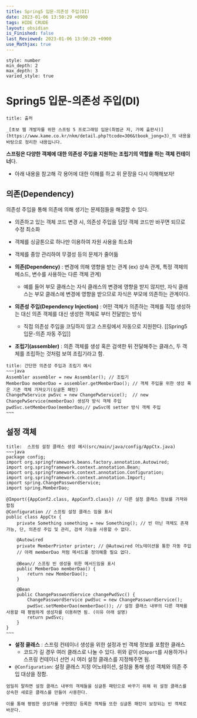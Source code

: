 ```yaml
---
title: Spring5 입문-의존성 주입(DI)
date: 2023-01-06 13:50:29 +0900
tags: HIDE CRUDE
layout: obsidian
is_Finished: false
last_Reviewed: 2023-01-06 13:50:29 +0900
use_Mathjax: true
---
```


```toc
style: number
min_depth: 2
max_depth: 3
varied_style: true
```

# Spring5 입문-의존성 주입(DI)

```ad-quote
title: 출처

_[초보 웹 개발자를 위한 스프링 5 프로그래밍 입문(최범균 저, 가메 출판사)](https://www.kame.co.kr/nkm/detail.php?tcode=306&tbook_jong=3)_의 내용을 바탕으로 정리한 내용입니다.
```

**스프링은 다양한 객체에 대한 의존성 주입을 지원하는 조립기의 역할을 하는 객체 컨테이너**다.
- 아래 내용을 참고해 각 용어에 대한 이해를 하고 위 문장을 다시 이해해보자!

## 의존(Dependency)

의존성 주입을 통해 의존에 의해 생기는 문제점들을 해결할 수 있다.
- 의존하고 있는 객체 코드 변경 시, 의존성 주입을 담당 객체 코드만 바꾸면 되므로 수정 최소화
- 객체를 싱글톤으로 하나만 이용하여 자원 사용을 최소화
- 객체를 중앙 관리하여 무결성 등의 문제가 줄어듦

- **의존(Dependency)** : 변경에 의해 영향을 받는 관계 (ex) 상속 관계, 특정 객체의 메소드, 변수를 사용하는 다른 객체 관계)
	- 예를 들어 부모 클래스는 자식 클래스의 변경에 영향을 받지 않지만, 자식 클래스는 부모 클래스에 변경에 영향을 받으므로 자식은 부모에 의존하는 관계이다.
- **의존성 주입(Dependency Injection)** : 어떤 객체가 의존하는 객체를 직접 생성하는 대신 의존 객체를 대신 생성한 객체로 부터 전달받는 방식
	- 직접 의존성 주입을 코딩하지 않고 스프링에서 자동으로 지원한다. [[Spring5 입문-의존 자동 주입]]
- **조립기(assembler)** : 의존 객체를 생성 혹은 검색한 뒤 전달해주는 클래스, 두 객체를 조립하는 것처럼 보여 조립기라고 함.
```ad-example
title: 간단한 의존성 주입과 조립기 예시
~~~java
Assembler assembler = new Assembler(); // 조립기
MemberDao memberDao = assembler.getMemberDao(); // 객체 주입을 위한 생성 혹은 기존 객체 가져오기(싱글톤 패턴)
ChangePwService pwSvc = new ChangePwService();  // new ChangePwService(memberDao) 생성자 방식 객체 주입
pwdSvc.setMemberDao(memberDao;// pwSvc에 setter 방식 객체 주입
~~~
```

## 설정 객체

```ad-example
title:  스프링 설정 클래스 생성 예시(src/main/java/config/AppCtx.java)
~~~java
package config;
import org.springframework.beans.factory.annotation.Autowired;
import org.springframework.context.annotation.Bean;
import org.springframework.context.annotation.Configuration;
import org.springframework.context.annotation.Import;
import spring.ChangePasswordService;
import spring.MemberDao;

@Import({AppConf2.class, AppConf3.class}) // 다른 설정 클래스 정보를 가져와 합침
@Configuration // 스프링 설정 클래스 임을 표시
public class AppCtx {	
	private Something something = new Something(); // 빈 아닌 객체도 존재 가능, 단, 의존성 주입 및 관리, 검색 기능을 사용할 수 없다.
	
	@Autowired
	private MemberPrinter printer; // @Autowired 어노테이션을 통한 자동 주입 
	// 아래 memberDao 처럼 메서드를 정의해줄 필요 없다.
	
	@Bean// 스프링 빈 생성을 위한 메서드임을 표시
	public MemberDao memberDao() {
		return new MemberDao();
	}

	@Bean
	public ChangePasswordService changePwdSvc() {
		ChangePasswordService pwdSvc = new ChangePasswordService();
		pwdSvc.setMemberDao(memberDao()); // 설정 클래스 내부의 다른 객체를 사용할 때 평범하게 생성자를 이용하면 됨. (이유 아래 설명)
		return pwdSvc;
	}
}
~~~
```
- **설정 클래스** : 스프링 컨테이너 생성을 위한 설정과 빈 객체 정보를 포함한 클래스
	- 코드가 길 경우 여러 클래스로 나눌 수 있다. 위와 같이 `@Import`를 사용하거나 스프링 컨테이너 선언 시 여러 설정 클래스를 지정해주면 됨. 
- `@Configuration`: 설정 클래스 지정 어노테이션, 설정을 통해 생성 객체와 의존 주입 대상을 정함.
```ad-seealso
엄밀히 말하면 설정 클래스 내부의 객체들을 싱글톤 패턴으로 바꾸기 위해 위 설정 클래스를 상속한 새로운 클래스를 만들어 사용한다. 

이를 통해 평범한 생성자를 구현했던 등록한 객체들 또한 싱글톤 패턴이 보장되는 빈 객체로 바꾼다.
```

